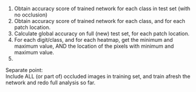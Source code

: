 1. Obtain accuracy score of trained network for each class in test set (with no occlusion)
2. Obtain accuracy score of trained network for each class, and for each patch location.
3. Calculate global accuracy on full (new) test set, for each patch location.
3. For each digit/class, and for each heatmap, get the minimum and maximum value, 
AND the location of the pixels with minimum and maximum value.
4. 






Separate point:  
Include ALL (or part of) occluded images in training set, and train afresh the network and redo full analysis so far.
